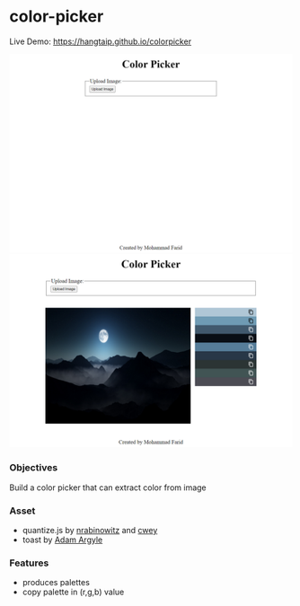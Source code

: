 # color-picker

Live Demo:
https://hangtaip.github.io/colorpicker

![Project Screenshot 1](./images/colorPickerBase.png "Color Picker Base")
![Project Screenshot 2](./images/colorPickerUpload.png "Color Picker Upload")

### Objectives
Build a color picker that can extract color from image

### Asset
- quantize.js by [nrabinowitz](https://gist.github.com/nrabinowitz/1104622) and [cwey](https://gist.github.com/cwey/6200071)
- toast by [Adam Argyle](https://web.dev/building-a-toast-component/)

### Features
- produces palettes
- copy palette in (r,g,b) value
